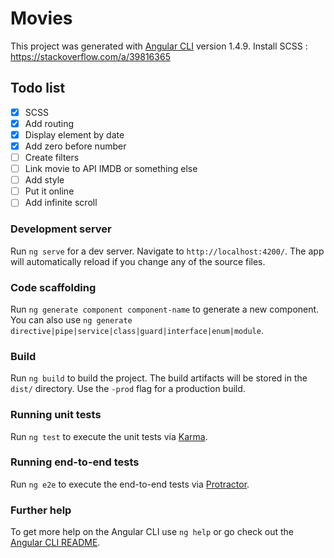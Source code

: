 # Movies

This project was generated with [Angular CLI](https://github.com/angular/angular-cli) version 1.4.9.
Install SCSS : https://stackoverflow.com/a/39816365

## Todo list
- [x] SCSS
- [x] Add routing
- [x] Display element by date
- [x] Add zero before number
- [ ] Create filters
- [ ] Link movie to API IMDB or something else
- [ ] Add style
- [ ] Put it online
- [ ] Add infinite scroll

### Development server

Run `ng serve` for a dev server. Navigate to `http://localhost:4200/`. The app will automatically reload if you change any of the source files.

### Code scaffolding

Run `ng generate component component-name` to generate a new component. You can also use `ng generate directive|pipe|service|class|guard|interface|enum|module`.

### Build

Run `ng build` to build the project. The build artifacts will be stored in the `dist/` directory. Use the `-prod` flag for a production build.

### Running unit tests

Run `ng test` to execute the unit tests via [Karma](https://karma-runner.github.io).

### Running end-to-end tests

Run `ng e2e` to execute the end-to-end tests via [Protractor](http://www.protractortest.org/).

### Further help

To get more help on the Angular CLI use `ng help` or go check out the [Angular CLI README](https://github.com/angular/angular-cli/blob/master/README.md).
